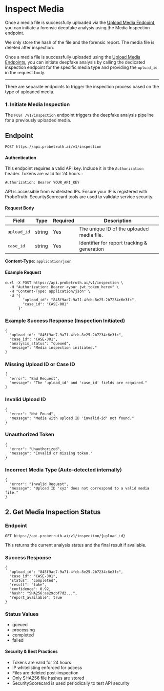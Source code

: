 # Inspect Media
Once a media file is successfully uploaded via the [Upload Media Endpoint](upload.md), you can initiate a forensic deepfake analysis using the Media Inspection endpoint.

We only store the hash of the file and the forensic report. The media file is deleted after inspection.

Once a media file is successfully uploaded using the [Upload Media Endpoints](upload.md), you can initiate deepfake analysis by calling the dedicated inspection endpoint for the specific media type and providing the `upload_id` in the request body.

---
There are separate endpoints to trigger the inspection process based on the type of uploaded media.

### 1. Initiate Media Inspection

The `POST /v1/inspection` endpoint triggers the deepfake analysis pipeline for a previously uploaded media.

## Endpoint 

`POST https://api.probetruth.ai/v1/inspection`

#### Authentication

This endpoint requires a valid API key. Include it in the `Authorization` header. Tokens are valid for 24 hours.:

`Authorization: Bearer YOUR_API_KEY`

API is accessible from whitelisted IPs. Ensure your IP is registered with ProbeTruth. SecurityScorecard tools are used to validate service security.


#### Request Body

| Field       | Type   | Required | Description                                  |
|-------------|--------|----------|----------------------------------------------|
| `upload_id` | string | Yes      | The unique ID of the uploaded media file.    |
| `case_id`   | string | Yes      | Identifier for report tracking & generation  |

**Content-Type:** `application/json`

#### Example Request
```
curl -X POST https://api.probetruth.ai/v1/inspection \
  -H "Authorization: Bearer <your_jwt_token_here>" \
  -H "Content-Type: application/json" \
  -d '{
        "upload_id": "845f9ac7-9a71-4fcb-8e25-2b7234c6e3fc",
        "case_id": "CASE-001"
      }'

```

### Example Success Response (Inspection Initiated)
```
{
  "upload_id": "845f9ac7-9a71-4fcb-8e25-2b7234c6e3fc",
  "case_id": "CASE-001",
  "analysis_status": "queued",
  "message": "Media inspection initiated."
}
```

### Missing Upload ID or Case ID
```
{
  "error": "Bad Request",
  "message": "The 'upload_id' and 'case_id' fields are required."
}
```
### Invalid Upload ID
```
{
  "error": "Not Found",
  "message": "Media with upload ID 'invalid-id' not found."
}
```
### Unauthorized Token
```
{
  "error": "Unauthorized",
  "message": "Invalid or missing token."
}
```
### Incorrect Media Type (Auto-detected internally)
```
{
  "error": "Invalid Request",
  "message": "Upload ID 'xyz' does not correspond to a valid media file."
}
```

## 2. Get Media Inspection Status

### Endpoint

`GET https://api.probetruth.ai/v1/inspection/{upload_id}`

This returns the current analysis status and the final result if available.

### Success Response
```
{
  "upload_id": "845f9ac7-9a71-4fcb-8e25-2b7234c6e3fc",
  "case_id": "CASE-001",
  "status": "completed",
  "result": "fake",
  "confidence": 0.92,
  "hash": "SHA256:ae29cbf7d2...",
  "report_available": true
}
```
### Status Values
- queued
- processing
- completed
- failed

#### Security & Best Practices
- Tokens are valid for 24 hours  
- IP whitelisting enforced for access  
- Files are deleted post-inspection  
- Only SHA256 file hashes are stored  
- SecurityScorecard is used periodically to test API security  